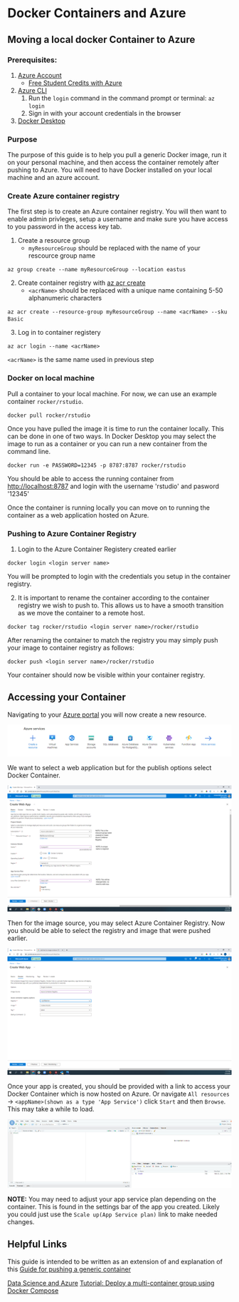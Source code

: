 # Docker Containers and Azure

## Moving a local docker Container to Azure

### Prerequisites: 
1. [Azure Account](https://azure.microsoft.com/en-us/free/)
    * [Free Student Credits with Azure](https://azure.microsoft.com/en-us/free/students/)
2. [Azure CLI](https://docs.microsoft.com/en-us/cli/azure/install-azure-cli)
    1. Run the `login` command in the command prompt or terminal: `az login`
    2. Sign in with your account credentials in the browser
4. [Docker Desktop](https://www.docker.com/products/docker-desktop)

### Purpose
The purpose of this guide is to help you pull a generic Docker image, run it on your personal machine, and then access the container remotely after pushing to Azure. You will need to have Docker installed on your local machine and an azure account.

### Create Azure container registry
The first step is to create an Azure container registry. You will then want to enable admin privleges, setup a username and make sure you have access to you password in the access key tab.

1. Create a resource group
      * `myResourceGroup` should be replaced with the name of your rescource group name
```Azure CLI
az group create --name myResourceGroup --location eastus
```

2. Create container registry with [az acr create](https://docs.microsoft.com/en-us/cli/azure/acr#az-acr-create)
      * `<acrName>` should be replaced with a unique name containing 5-50 alphanumeric characters
```Azure CLI
az acr create --resource-group myResourceGroup --name <acrName> --sku Basic
```

3. Log in to container registery
```Azure CLI
az acr login --name <acrName>
```
`<acrName>` is the same name used in previous step
      
      
### Docker on local machine

Pull a container to your  local machine. 
For now, we can use an example container `rocker/rstudio`.

```Docker
docker pull rocker/rstudio
```

Once you have pulled the image it is time to run the container locally. This can be done in one of two ways. In Docker Desktop you may select the image to run as a container or you can run a new container from the command line.

```Docker
docker run -e PASSWORD=12345 -p 8787:8787 rocker/rstudio
```

You should be able to access the running container from [http://localhost:8787](http://localhost:8787) and login with the username 'rstudio' and pasword '12345'

Once the container is running locally you can move on to running the container as a web application hosted on Azure. 

### Pushing to Azure Container Registry

1. Login to the Azure Container Registery created earlier 
```Docker
docker login <login server name>
```
You will  be prompted to login with the credentials you setup in the container registry. 

2. It is important to rename the container according to the container registry we wish to push to. This allows us to have a smooth transition as we move the container to a remote host.
```Docker
docker tag rocker/rstudio <login server name>/rocker/rstudio
```

After renaming the container to match the registry you may simply push your image to container registry as follows:
```Docker
docker push <login server name>/rocker/rstudio
```
Your container should now be visible within your container registry. 

## Accessing your Container

Navigating to your [Azure portal](https://portal.azure.com/#home) you will now create a new resource.

![](Azure.PNG)

We want to select a web application but for the publish options select Docker Container.

![](azure_app_setup.png)

Then for the image source, you may select Azure Container Registry. Now you should be able to select the registry and image that were pushed earlier. 

![](azure_app_setup2.png)

Once your app is created, you should be provided with a link to access your Docker Container which is now hosted on Azure.
Or navigate `All resources` -> `<appName>(shown as a type 'App Service')` click `Start` and then `Browse`. This may take a while to load. 

![](Azure4.PNG)

__NOTE:__ You may need to adjust your app service plan depending on the container. This is found in the settings bar of the app you created. Likely you could just use the `Scale up(App Service plan)` link to make needed changes. 

## Helpful Links
This guide is intended to be written as an extension of and explanation of this [Guide for pushing a generic container](https://docs.microsoft.com/en-us/azure/container-registry/container-registry-get-started-docker-cli)

[Data Science and Azure](https://towardsdatascience.com/running-jupyter-notebook-on-the-cloud-in-15-mins-azure-79b7797e4ef6)
[Tutorial: Deploy a multi-container group using Docker Compose](https://docs.microsoft.com/en-us/azure/container-instances/tutorial-docker-compose)
